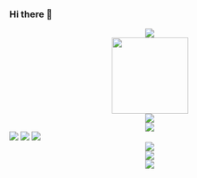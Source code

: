 ### Hi there 👋


<!DOCTYPE html>
<html lang="en">
<head>
    <meta charset="UTF-8">
    <meta http-equiv="X-UA-Compatible" content="IE=edge">
    <meta name="viewport" content="width=device-width, initial-scale=1.0">
    <title>Document</title>
</head>
<body>
        <!-- GitHub 信息统计 -->
        <div align="center"> <img src="https://metrics.lecoq.io/ReturnTmp?template=classic&config.timezone=Asia%2FShanghai"> </div>
        <!-- GitHub 统计卡片 -->
        <div align="center"> <img height="137px" src="https://github-readme-stats.vercel.app/api?username=ReturnTmp&hide_title=true&hide_border=true&show_icons=trueline_height=21&text_color=000&icon_color=000&bg_color=0,ea6161,ffc64d,fffc4d,52fa5a&theme=graywhite" /> </div>
        <!-- GitHub 使用语言统计 -->
        <div align="center"> <img src="https://github-readme-stats.vercel.app/api/top-langs/?username=ReturnTmp&hide_title=true&hide_border=true&layout=compact&langs_count=6&text_color=000&icon_color=fff&bg_color=0,52fa5a,4dfcff,c64dff&theme=graywhite" /> </div>
        <!-- GitHub 资料奖杯 -->
        <div align="center"> <img src="https://github-profile-trophy.vercel.app/?username=ReturnTmp" /> </div>
        <!-- GitHub 徽章 -->
        <span > <img src="https://img.shields.io/badge/-HTML5-E34F26?style=flat-square&logo=html5&logoColor=white" /> <img src="https://img.shields.io/badge/-CSS3-1572B6?style=flat-square&logo=css3" /> <img src="https://img.shields.io/badge/-JavaScript-oringe?style=flat-square&logo=javascript" /> </span>
        <!-- GitHub 访客徽章 -->
        <div align="center"> <img src="https://visitor-badge.glitch.me/badge?page_id=ReturnTmp" /> </div>
        <!-- GitHub 活动统计图 -->
        <div align="center"> <img src="https://activity-graph.herokuapp.com/graph?username=ReturnTmp&theme=xcode" /> </div>
        <!-- GitHub 连续打卡 -->
        <div align="center"> <img src="https://github-readme-streak-stats.herokuapp.com/?user=ReturnTmp" /> </div>
        
</body>
</html>  
